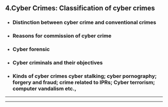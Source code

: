 ## 4.Cyber Crimes: Classification of cyber crimes
- ### Distinction between cyber crime and conventional crimes
- ### Reasons for commission of cyber crime
- ### Cyber forensic
- ### Cyber criminals and their objectives
- ### Kinds of cyber crimes cyber stalking; cyber pornography; forgery and fraud; crime related to IPRs; Cyber terrorism; computer vandalism etc.,


---
---


